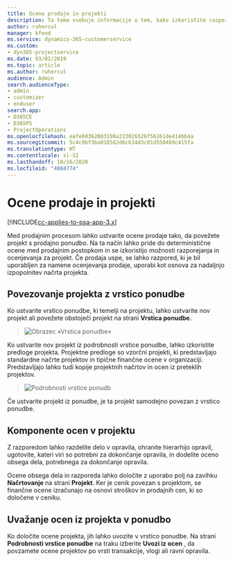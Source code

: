 ```yaml
---
title: Ocene prodaje in projekti
description: Ta tema vsebuje informacije o tem, kako izkoristite razpored in ocene v prodajnem procesu.
author: ruhercul
manager: kfend
ms.service: dynamics-365-customerservice
ms.custom:
- dyn365-projectservice
ms.date: 03/01/2019
ms.topic: article
ms.author: ruhercul
audience: Admin
search.audienceType:
- admin
- customizer
- enduser
search.app:
- D365CE
- D365PS
- ProjectOperations
ms.openlocfilehash: eafe60362003198a223026526f56261de414bb4a
ms.sourcegitcommit: 5c4c9bf3ba018562d6cb3443c01d550489c415fa
ms.translationtype: HT
ms.contentlocale: sl-SI
ms.lasthandoff: 10/16/2020
ms.locfileid: "4084774"
---
```

# <a name="sales-estimates-and-projects"></a>Ocene prodaje in projekti

[!INCLUDE[cc-applies-to-psa-app-3.x](../includes/cc-applies-to-psa-app-3x.md)]

Med prodajnim procesom lahko ustvarite ocene prodaje tako, da povežete projekt s prodajno ponudbo. Na ta način lahko pride do deterministične ocene med prodajnim postopkom in se izkoristijo možnosti razporejanja in ocenjevanja za projekt. Če prodaja uspe, se lahko razpored, ki je bil uporabljen za namene ocenjevanja prodaje, uporabi kot osnova za nadaljnjo izpopolnitev načrta projekta.

## <a name="linking-a-project-to-a-quote-line"></a>Povezovanje projekta z vrstico ponudbe

Ko ustvarite vrstico ponudbe, ki temelji na projektu, lahko ustvarite nov projekt ali povežete obstoječi projekt na strani **Vrstica ponudbe**. 

> ![Obrazec »Vrstica ponudbe«](media/project-8.png)
 
Ko ustvarite nov projekt iz podrobnosti vrstice ponudbe, lahko izkoristite predloge projekta. Projektne predloge so vzorčni projekti, ki predstavljajo standardne načrte projektov in tipične finančne ocene v organizaciji. Predstavljajo lahko tudi kopije projektnih načrtov in ocen iz preteklih projektov.

> ![Podrobnosti vrstice ponudb](media/project-9.png)
  
Če ustvarite projekt iz ponudbe, je ta projekt samodejno povezan z vrstico ponudbe.

## <a name="components-of-estimates-in-a-project"></a>Komponente ocen v projektu

Z razporedom lahko razdelite delo v opravila, ohranite hierarhijo opravil, ugotovite, kateri viri so potrebni za dokončanje opravila, in dodelite oceno obsega dela, potrebnega za dokončanje opravila.

Ocene obsega dela in razporeda lahko določite z uporabo polj na zavihku **Načrtovanje** na strani **Projekt**. Ker je cenik povezan s projektom, se finančne ocene izračunajo na osnovi stroškov in prodajnih cen, ki so določene v ceniku.

## <a name="importing-estimates-from-a-project-into-a-quote"></a>Uvažanje ocen iz projekta v ponudbo

Ko določite ocene projekta, jih lahko uvozite v vrstico ponudbe. Na strani **Podrobnosti vrstice ponudbe** na traku izberite **Uvozi iz ocen** , da povzamete ocene projektov po vrsti transakcije, vlogi ali ravni opravila.

